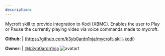 ```yaml
---
description: 
---
```

Mycroft skill to provide integration to Kodi (XBMC). Enables
the user to Play or Pause the currently playing video via voice
commands made to mycroft.

**Github:** | (https://github.com/k3yb0ardn1nja/mycroft-skill-kodi)

**Owner:** | [@k3yb0ardn1nja](https://github.com/k3yb0ardn1nja) ![avatart](https://avatars2.githubusercontent.com/u/950197?v=4)

